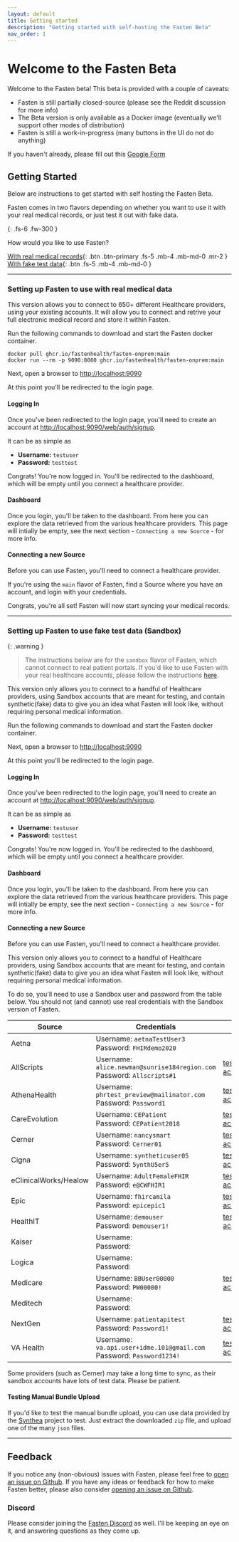 ```yaml
---
layout: default
title: Getting started
description: "Getting started with self-hosting the Fasten Beta"
nav_order: 1
---
```


# Welcome to the Fasten Beta

Welcome to the Fasten beta! This beta is provided with a couple of caveats:

- Fasten is still partially closed-source (please see the Reddit discussion for more info)
- The Beta version is only available as a Docker image (eventually we'll support other modes of distribution)
- Fasten is still a work-in-progress (many buttons in the UI do not do anything)

If you haven't already, please fill out this [Google Form](https://forms.gle/SNsYX9BNMXB6TuTw6)

## Getting Started

Below are instructions to get started with self hosting the Fasten Beta.

Fasten comes in two flavors depending on whether you want to use it with your real medical records, or just test it out with fake data.

{: .fs-6 .fw-300 }

How would you like to use Fasten?

[With real medical records](#setting-up-fasten-to-use-with-real-medical-data){: .btn .btn-primary .fs-5 .mb-4 .mb-md-0 .mr-2 }
[With fake test data](#setting-up-fasten-to-use-fake-test-data-sandbox){: .btn .fs-5 .mb-4 .mb-md-0 }

---

### Setting up Fasten to use with real medical data

This version allows you to connect to 650+ different Healthcare providers, using your existing accounts. It will allow you to connect and retrive your full electronic medical record and store it within Fasten.

Run the following commands to download and start the Fasten docker container.

```
docker pull ghcr.io/fastenhealth/fasten-onprem:main
docker run --rm -p 9090:8080 ghcr.io/fastenhealth/fasten-onprem:main
```

Next, open a browser to [http://localhost:9090](http://localhost:9090)

At this point you'll be redirected to the login page.

#### Logging In

Once you've been redirected to the login page, you'll need to create an account at [http://localhost:9090/web/auth/signup](http://localhost:9090/web/auth/signup).

It can be as simple as

- **Username:** `testuser`
- **Password:** `testtest`

Congrats! You're now logged in. You'll be redirected to the dashboard, which will be empty until you connect a healthcare provider.

#### Dashboard

Once you login, you'll be taken to the dashboard.
From here you can explore the data retrieved from the various healthcare providers.
This page will intially be empty, see the next section - `Connecting a new Source` - for more info.

#### Connecting a new Source

Before you can use Fasten, you'll need to connect a healthcare provider.

If you're using the `main` flavor of Fasten, find a Source where you have an account, and login with your credentials.

Congrats, you're all set! Fasten will now start syncing your medical records.

---

### Setting up Fasten to use fake test data (Sandbox)

{: .warning }

> The instructions below are for the `sandbox` flavor of Fasten, which cannot connect to real patient portals. If you'd like to use Fasten with your real healthcare accounts, please follow the instructions [here](#setting-up-fasten-main).

This version only allows you to connect to a handful of Healthcare providers, using Sandbox accounts that are meant for testing, and contain synthetic(fake) data to give you an idea what Fasten will look like, without requiring personal medical information.

Run the following commands to download and start the Fasten docker container.

Next, open a browser to [http://localhost:9090](http://localhost:9090)

At this point you'll be redirected to the login page.

#### Logging In

Once you've been redirected to the login page, you'll need to create an account at [http://localhost:9090/web/auth/signup](http://localhost:9090/web/auth/signup).

It can be as simple as

- **Username:** `testuser`
- **Password:** `testtest`

Congrats! You're now logged in. You'll be redirected to the dashboard, which will be empty until you connect a healthcare provider.

#### Dashboard

Once you login, you'll be taken to the dashboard.
From here you can explore the data retrieved from the various healthcare providers.
This page will intially be empty, see the next section - `Connecting a new Source` - for more info.

#### Connecting a new Source

Before you can use Fasten, you'll need to connect a healthcare provider.

This version only allows you to connect to a handful of Healthcare providers, using Sandbox accounts that are meant for testing, and contain synthetic(fake) data to give you an idea what Fasten will look like, without requiring personal medical information.

To do so, you'll need to use a Sandbox user and password from the table below. You should not (and cannot) use real credentials with the Sandbox version of Fasten.

| Source                | Credentials                                                                | Link                                                                                                                                  |
| --------------------- | -------------------------------------------------------------------------- | ------------------------------------------------------------------------------------------------------------------------------------- |
| Aetna                 | Username: `aetnaTestUser3` <br>Password: `FHIRdemo2020`                    |                                                                                                                                       |
| AllScripts            | Username: `alice.newman@sunrise184region.com` <br>Password: `Allscripts#1` | [test accounts](https://developer.allscripts.com/Content/fhir/FHIRSandboxes_index.html)                                               |
| AthenaHealth          | Username: `phrtest_preview@mailinator.com` <br>Password: `Password1`       | [test accounts](https://docs.athenahealth.com/api/guides/onboarding-overview)                                                         |
| CareEvolution         | Username: `CEPatient` <br>Password: `CEPatient2018`                        | [test accounts](https://fhir.careevolution.com/TestPatientAccounts.html)                                                              |
| Cerner                | Username: `nancysmart` <br>Password: `Cerner01`                            | [test accounts](https://docs.google.com/document/d/10RnVyF1etl_17pyCyK96tyhUWRbrTyEcqpwzW-Z-Ybs/edit)                                 |
| Cigna                 | Username: `syntheticuser05` <br>Password: `5ynthU5er5`                     | [test accounts](https://developer.cigna.com/service-apis/patient-access/sandbox#How-to-Use-the-Sandbox-Sandbox-Test-Users)            |
| eClinicalWorks/Healow | Username: `AdultFemaleFHIR` <br>Password: `e@CWFHIR1`                      | [test accounts](https://fhir.eclinicalworks.com/ecwopendev/)                                                                          |
| Epic                  | Username: `fhircamila` <br>Password: `epicepic1`                           | [test accounts](https://fhir.epic.com/Documentation?docId=testpatients)                                                               |
| HealthIT              | Username: `demouser` <br>Password: `Demouser1!`                            | [test accounts](https://fhirsandbox.healthit.gov/secure/r4/view/userlogin.html)                                                       |
| Kaiser                | Username: <br>Password:                                                    |                                                                                                                                       |
| Logica                | Username: <br>Password:                                                    |                                                                                                                                       |
| Medicare              | Username: `BBUser00000` <br>Password: `PW00000!`                           | [test accounts](https://bluebutton.cms.gov/developers/#developer-guidelines)                                                          |
| Meditech              | Username: <br>Password:                                                    |                                                                                                                                       |
| NextGen               | Username: `patientapitest` <br>Password: `Password1!`                      | [test accounts](https://www.nextgen.com/-/media/files/api/nge-patient-api-auth-guide.pdf)                                             |
| VA Health             | Username: `va.api.user+idme.101@gmail.com` <br>Password: `Password1234!`   | [test accounts](https://github.com/department-of-veterans-affairs/vets-api-clients/blob/master/test_accounts/health_test_accounts.md) |

Some providers (such as Cerner) may take a long time to sync, as their sandbox accounts have lots of test data. Please be patient.

#### Testing Manual Bundle Upload

If you'd like to test the manual bundle upload, you can use data provided by the [Synthea](https://synthetichealth.github.io/synthea-sample-data/downloads/synthea_sample_data_fhir_r4_sep2019.zip) project to test.
Just extract the downloaded `zip` file, and upload one of the many `json` files.

---

## Feedback

If you notice any (non-obvious) issues with Fasten, please feel free to [open an issue on Github](https://github.com/fastenhealth/docs/issues).
If you have any ideas or feedback for how to make Fasten better, please also consider [opening an issue on Github](https://github.com/fastenhealth/docs/issues).

### Discord

Please consider joining the [Fasten Discord](https://discord.gg/Bykz6BAN8p) as well. I'll be keeping an eye on it, and answering questions as they come up.
